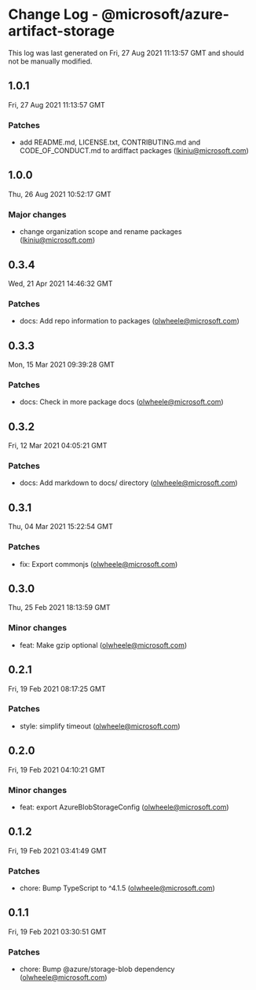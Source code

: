 # Change Log - @microsoft/azure-artifact-storage

This log was last generated on Fri, 27 Aug 2021 11:13:57 GMT and should not be manually modified.

<!-- Start content -->

## 1.0.1

Fri, 27 Aug 2021 11:13:57 GMT

### Patches

- add README.md, LICENSE.txt, CONTRIBUTING.md and CODE_OF_CONDUCT.md to ardiffact packages (lkiniu@microsoft.com)

## 1.0.0

Thu, 26 Aug 2021 10:52:17 GMT

### Major changes

- change organization scope and rename packages (lkiniu@microsoft.com)

## 0.3.4

Wed, 21 Apr 2021 14:46:32 GMT

### Patches

- docs: Add repo information to packages (olwheele@microsoft.com)

## 0.3.3

Mon, 15 Mar 2021 09:39:28 GMT

### Patches

- docs: Check in more package docs (olwheele@microsoft.com)

## 0.3.2

Fri, 12 Mar 2021 04:05:21 GMT

### Patches

- docs: Add markdown to docs/ directory (olwheele@microsoft.com)

## 0.3.1

Thu, 04 Mar 2021 15:22:54 GMT

### Patches

- fix: Export commonjs (olwheele@microsoft.com)

## 0.3.0

Thu, 25 Feb 2021 18:13:59 GMT

### Minor changes

- feat: Make gzip optional (olwheele@microsoft.com)

## 0.2.1

Fri, 19 Feb 2021 08:17:25 GMT

### Patches

- style: simplify timeout (olwheele@microsoft.com)

## 0.2.0

Fri, 19 Feb 2021 04:10:21 GMT

### Minor changes

- feat: export AzureBlobStorageConfig (olwheele@microsoft.com)

## 0.1.2

Fri, 19 Feb 2021 03:41:49 GMT

### Patches

- chore: Bump TypeScript to ^4.1.5 (olwheele@microsoft.com)

## 0.1.1

Fri, 19 Feb 2021 03:30:51 GMT

### Patches

- chore: Bump @azure/storage-blob dependency (olwheele@microsoft.com)
